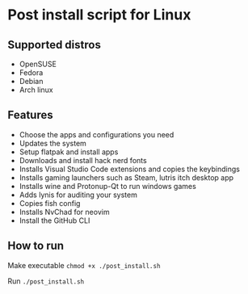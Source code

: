 # Post install script for Linux

## Supported distros
* OpenSUSE
* Fedora
* Debian
* Arch linux

## Features
* Choose the apps and configurations you need
* Updates the system
* Setup flatpak and install apps
* Downloads and install hack nerd fonts
* Installs Visual Studio Code extensions and copies the keybindings
* Installs gaming launchers such as Steam, lutris itch desktop app
* Installs wine and Protonup-Qt to run windows games
* Adds lynis for auditing your system
* Copies fish config
* Installs NvChad for neovim
* Install the GitHub CLI

## How to run

Make executable ```chmod +x ./post_install.sh```

Run ```./post_install.sh ```